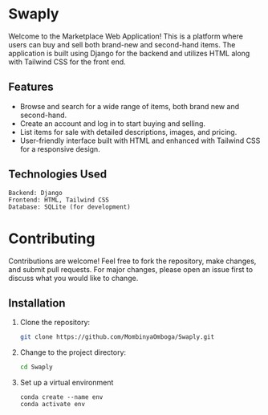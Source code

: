
# Swaply

Welcome to the Marketplace Web Application! This is a platform where users can buy and sell both brand-new and second-hand items. The application is built using Django for the backend and utilizes HTML along with Tailwind CSS for the front end.

## Features
- Browse and search for a wide range of items, both brand new and second-hand.
- Create an account and log in to start buying and selling.
- List items for sale with detailed descriptions, images, and pricing.
- User-friendly interface built with HTML and enhanced with Tailwind CSS for a responsive design.

## Technologies Used

    Backend: Django
    Frontend: HTML, Tailwind CSS
    Database: SQLite (for development)

# Contributing

Contributions are welcome! Feel free to fork the repository, make changes, and submit pull requests. For major changes, please open an issue first to discuss what you would like to change.

## Installation

1. Clone the repository:

   ```bash
   git clone https://github.com/MombinyaOmboga/Swaply.git

2. Change to the project directory:

    ```bash
    cd Swaply

3. Set up a virtual environment
    ```
    conda create --name env
    conda activate env

